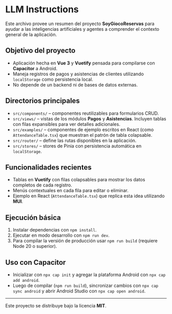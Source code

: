 # LLM Instructions

Este archivo provee un resumen del proyecto **SoyGiocoReservas** para ayudar a las inteligencias artificiales y agentes a comprender el contexto general de la aplicación.

## Objetivo del proyecto

- Aplicación hecha en **Vue 3** y **Vuetify** pensada para compilarse con **Capacitor** a Android.
- Maneja registros de pagos y asistencias de clientes utilizando `localStorage` como persistencia local.
- No depende de un backend ni de bases de datos externas.

## Directorios principales

- `src/components/` – componentes reutilizables para formularios CRUD.
- `src/views/` – vistas de los módulos **Pagos** y **Asistencias**. Incluyen tablas con filas expansibles para ver detalles adicionales.
- `src/examples/` – componentes de ejemplo escritos en React (como `AttendanceTable.tsx`) que muestran el patrón de tabla colapsable.
- `src/router/` – define las rutas disponibles en la aplicación.
- `src/stores/` – stores de Pinia con persistencia automática en `localStorage`.

## Funcionalidades recientes

- Tablas en **Vuetify** con filas colapsables para mostrar los datos completos de cada registro.
- Menús contextuales en cada fila para editar o eliminar.
- Ejemplo en React (`AttendanceTable.tsx`) que replica esta idea utilizando **MUI**.

## Ejecución básica

1. Instalar dependencias con `npm install`.
2. Ejecutar en modo desarrollo con `npm run dev`.
3. Para compilar la versión de producción usar `npm run build` (requiere Node 20 o superior).

## Uso con Capacitor

- Inicializar con `npx cap init` y agregar la plataforma Android con `npx cap add android`.
- Luego de compilar (`npm run build`), sincronizar cambios con `npx cap sync android` y abrir Android Studio con `npx cap open android`.

---
Este proyecto se distribuye bajo la licencia **MIT**.
